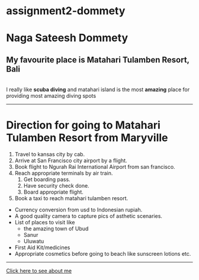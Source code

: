 # assignment2-dommety
# Naga Sateesh Dommety
## My favourite place is Matahari Tulamben Resort, Bali
<br> I really like **scuba diving** and matahari island is the most **amazing** place for providing most amazing diving spots

---

# Direction for going to Matahari Tulamben Resort from Maryville
1. Travel to kansas city by cab.
2. Arrive at San Francisco city airport by a flight.
3. Book flight to Ngurah Rai International Airport from san francisco.
4. Reach appropriate terminals by air train.
   1. Get boarding pass.
   2. Have security check done.
   3. Board appropriate flight.
5. Book a taxi to reach matahari tulamben resort.

* Currency conversion from usd to Indonesian rupiah.
* A good quality camera to capture pics of asthetic scenaries.
* List of places to visit like
  * the amazing town of Ubud
  * Sanur
  * Uluwatu
* First Aid Kit/medicines
* Appropriate cosmetics before going to beach like sunscreen lotions etc. 

---

[Click here to see about me](https://github.com/S545395/assignment2-dommety/blob/main/AboutMe.md)